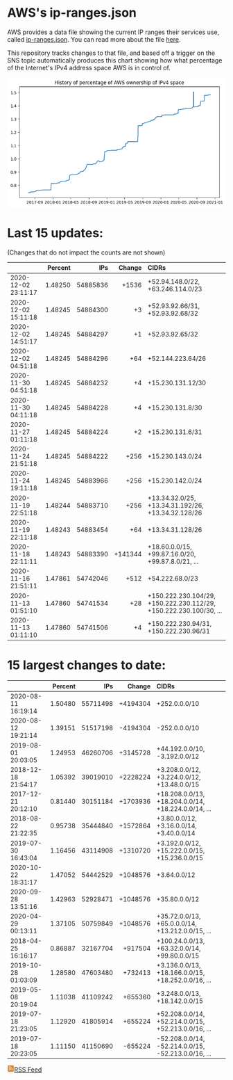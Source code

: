 # AWS's ip-ranges.json

AWS provides a data file showing the current IP ranges their
services use, called [ip-ranges.json](https://ip-ranges.amazonaws.com/ip-ranges.json).  You 
can read more about the file [here](https://docs.aws.amazon.com/general/latest/gr/aws-ip-ranges.html).

This repository tracks changes to that file, and based off a trigger on the SNS topic 
automatically produces this chart showing how what percentage of the Internet's IPv4 
address space AWS is in control of.

![History of AWS](history_count.png)

# Last 15 updates:

(Changes that do not impact the counts are not shown)

| | Percent | IPs | Change | CIDRs |
| :--- | ---: | ---: | ---: | :--- |
| 2020-12-02 23:11:17 | 1.48250 | 54885836 | +1536 | +52.94.148.0/22, +63.246.114.0/23 |
| 2020-12-02 15:11:18 | 1.48245 | 54884300 | +3 | +52.93.92.66/31, +52.93.92.68/32 |
| 2020-12-02 14:51:17 | 1.48245 | 54884297 | +1 | +52.93.92.65/32 |
| 2020-12-02 04:51:18 | 1.48245 | 54884296 | +64 | +52.144.223.64/26 |
| 2020-11-30 04:51:18 | 1.48245 | 54884232 | +4 | +15.230.131.12/30 |
| 2020-11-30 04:11:18 | 1.48245 | 54884228 | +4 | +15.230.131.8/30 |
| 2020-11-27 01:11:18 | 1.48245 | 54884224 | +2 | +15.230.131.6/31 |
| 2020-11-24 21:51:18 | 1.48245 | 54884222 | +256 | +15.230.143.0/24 |
| 2020-11-24 19:11:18 | 1.48245 | 54883966 | +256 | +15.230.142.0/24 |
| 2020-11-19 22:51:18 | 1.48244 | 54883710 | +256 | +13.34.32.0/25, +13.34.31.192/26, +13.34.32.128/26 |
| 2020-11-19 22:11:18 | 1.48243 | 54883454 | +64 | +13.34.31.128/26 |
| 2020-11-18 22:11:11 | 1.48243 | 54883390 | +141344 | +18.60.0.0/15, +99.87.16.0/20, +99.87.8.0/21, ... |
| 2020-11-16 21:51:11 | 1.47861 | 54742046 | +512 | +54.222.68.0/23 |
| 2020-11-13 01:51:10 | 1.47860 | 54741534 | +28 | +150.222.230.104/29, +150.222.230.112/29, +150.222.230.100/30, ... |
| 2020-11-13 01:11:10 | 1.47860 | 54741506 | +4 | +150.222.230.94/31, +150.222.230.96/31 |


# 15 largest changes to date:

| | Percent | IPs | Change | CIDRs |
| :--- | ---: | ---: | ---: | :--- |
| 2020-08-11 16:19:14 | 1.50480 | 55711498 | +4194304 | +252.0.0.0/10 |
| 2020-08-12 19:21:14 | 1.39151 | 51517198 | -4194304 | -252.0.0.0/10 |
| 2019-08-01 20:03:05 | 1.24953 | 46260706 | +3145728 | +44.192.0.0/10, -3.192.0.0/12 |
| 2018-12-18 21:54:17 | 1.05392 | 39019010 | +2228224 | +3.208.0.0/12, +3.224.0.0/12, +13.48.0.0/15 |
| 2017-12-21 20:12:10 | 0.81440 | 30151184 | +1703936 | +18.208.0.0/13, +18.204.0.0/14, +18.224.0.0/14, ... |
| 2018-08-22 21:22:35 | 0.95738 | 35444840 | +1572864 | +3.80.0.0/12, +3.16.0.0/14, +3.40.0.0/14 |
| 2019-07-30 16:43:04 | 1.16456 | 43114908 | +1310720 | +3.192.0.0/12, +15.222.0.0/15, +15.236.0.0/15 |
| 2020-10-22 18:31:17 | 1.47052 | 54442529 | +1048576 | +3.64.0.0/12 |
| 2020-09-28 13:51:16 | 1.42963 | 52928471 | +1048576 | +35.80.0.0/12 |
| 2020-04-29 00:13:11 | 1.37105 | 50759849 | +1048576 | +35.72.0.0/13, +65.0.0.0/14, +13.212.0.0/15, ... |
| 2018-04-25 16:16:17 | 0.86887 | 32167704 | +917504 | +100.24.0.0/13, +63.32.0.0/14, +99.80.0.0/15 |
| 2019-10-28 01:03:09 | 1.28580 | 47603480 | +732413 | +3.136.0.0/13, +18.166.0.0/15, +18.252.0.0/16, ... |
| 2019-05-08 20:19:04 | 1.11038 | 41109242 | +655360 | +3.248.0.0/13, +18.142.0.0/15 |
| 2019-07-18 21:23:05 | 1.12920 | 41805914 | +655224 | +52.208.0.0/14, +52.214.0.0/15, +52.213.0.0/16, ... |
| 2019-07-18 20:23:05 | 1.11150 | 41150690 | -655224 | -52.208.0.0/14, -52.214.0.0/15, -52.213.0.0/16, ... |


[![RSS Icon](rss-icon.png)RSS Feed](https://raw.githubusercontent.com/seligman/aws-ip-ranges/master/rss.xml)
